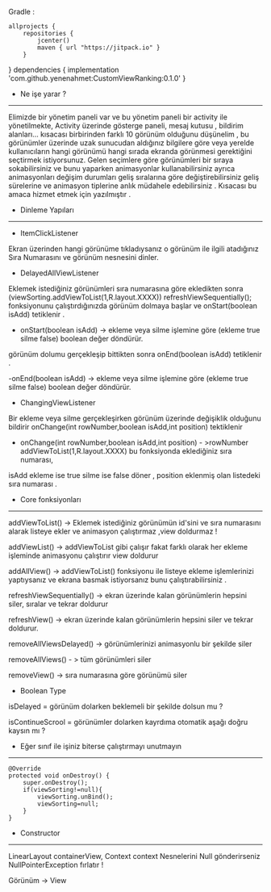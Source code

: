 
Gradle :

    allprojects {
        repositories {
            jcenter()
            maven { url "https://jitpack.io" }
        }
   }
   dependencies {
     implementation 'com.github.yenenahmet:CustomViewRanking:0.1.0'
   }





* Ne işe yarar ? 
_______________________________________________________________________________

 Elimizde bir yönetim paneli  var ve bu yönetim paneli  bir activity ile yönetilmekte,
Activity üzerinde  gösterge paneli, mesaj kutusu , bildirim alanları...  kısacası birbirinden farklı 10 görünüm olduğunu düşünelim ,
bu görünümler üzerinde uzak sunucudan aldığınız bilgilere göre veya yerelde kullanıcıların  hangi görünümü hangi sırada ekranda görünmesi
gerektiğini seçtirmek istiyorsunuz.  Gelen seçimlere göre görünümleri bir sıraya sokabilirsiniz ve  bunu yaparken animasyonlar kullanabilirsiniz
ayrıca animasyonları değişim durumları geliş sıralarına göre değiştirebilirsiniz geliş sürelerine ve animasyon tiplerine anlık müdahele 
edebilirsiniz . 
Kısacası bu amaca hizmet etmek için yazılmıştır .


* Dinleme Yapıları 
__________________________________

  - ItemClickListener
  
  Ekran üzerinden hangi görünüme tıkladıysanız o görünüm ile ilgili atadığınız Sıra Numarasını ve görünüm nesnesini dinler.
  
  - DelayedAllViewListener
  
  Eklemek istediğiniz görünümleri sıra numarasına göre ekledikten sonra (viewSorting.addViewToList(1,R.layout.XXXX))
 refreshViewSequentially(); fonksiyonunu çalıştırdığınızda  görünüm dolmaya başlar ve onStart(boolean isAdd) tetiklenir .
 
 - onStart(boolean isAdd)  -> ekleme veya silme işlemine göre  (ekleme true silme false) boolean değer döndürür.
 
 görünüm dolumu gerçekleşip bittikten sonra onEnd(boolean isAdd) tetiklenir .
 
 -onEnd(boolean isAdd) -> ekleme veya silme işlemine göre  (ekleme true silme false) boolean değer döndürür.
 
 - ChangingViewListener 
 
 Bir ekleme veya silme gerçekleşirken görünüm üzerinde değişiklik olduğunu bildirir onChange(int rowNumber,boolean isAdd,int position) tektiklenir
 
  - onChange(int rowNumber,boolean isAdd,int position)  - >rowNumber addViewToList(1,R.layout.XXXX) bu fonksiyonda eklediğiniz sıra numarası,
  
  isAdd ekleme ise true silme ise false döner  , position eklenmiş olan listedeki sıra numarası .
  
  
  * Core  fonksiyonları 
  ________________________________________
  
  addViewToList() ->   Eklemek istediğiniz görünümün id'sini ve sıra numarasını alarak listeye ekler
  ve  animasyon çalıştırmaz ,view doldurmaz ! 
  
  addViewList() ->  addViewToList gibi çalışır fakat farklı olarak her ekleme işleminde animasyonu çalıştırır view doldurur
  
  addAllView() -> addViewToList() fonksiyonu ile listeye ekleme işlemlerinizi yaptıysanız ve ekrana basmak istiyorsanız bunu çalıştırabilirsiniz .
  
  refreshViewSequentially() -> ekran üzerinde kalan görünümlerin hepsini siler, sıralar ve tekrar doldurur 
  
  refreshView() -> ekran üzerinde kalan görünümlerin hepsini siler ve tekrar doldurur. 
  
  removeAllViewsDelayed() -> görünümlerinizi animasyonlu bir şekilde siler 
  
  removeAllViews() - > tüm görünümleri siler 
  
  removeView() -> sıra numarasına göre görünümü siler 
  
  
  * Boolean Type 
  
   isDelayed = görünüm dolarken beklemeli bir şekilde dolsun mu ? 
   
   isContinueScrool = görünümler dolarken kayrdıma otomatik aşağı doğru kaysın mı ?
   
   
   * Eğer sınıf ile işiniz biterse çalıştırmayı unutmayın 
   _______________________________________________________
   
    @Override
    protected void onDestroy() {
        super.onDestroy();
        if(viewSorting!=null){ 
            viewSorting.unBind();
            viewSorting=null;
        }
    }
    
    
   * Constructor
   ___________________________
   
   LinearLayout containerView,  Context context Nesnelerini Null gönderirseniz NullPointerException fırlatır !
   
   
   Görünüm  -> View 
  
  
  
 
